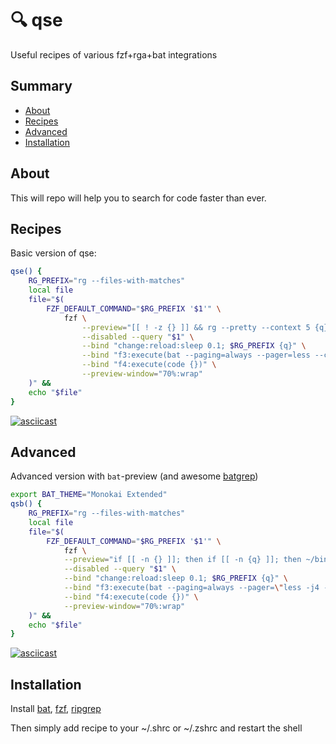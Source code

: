 # 🔍 qse

Useful recipes of various fzf+rga+bat integrations

## Summary
- [About](#about)
- [Recipes](#recipes)
- [Advanced](#advanced)
- [Installation](#installation)

## About

This will repo will help you to search for code faster than ever.

## Recipes

Basic version of qse:

```bash
qse() {
	RG_PREFIX="rg --files-with-matches"
	local file
	file="$(
		FZF_DEFAULT_COMMAND="$RG_PREFIX '$1'" \
			fzf \
				--preview="[[ ! -z {} ]] && rg --pretty --context 5 {q} {}" \
				--disabled --query "$1" \
				--bind "change:reload:sleep 0.1; $RG_PREFIX {q}" \
				--bind "f3:execute(bat --paging=always --pager=less --color=always {} < /dev/tty > /dev/tty)" \
				--bind "f4:execute(code {})" \
				--preview-window="70%:wrap"
	)" &&
	echo "$file"
}
```

[![asciicast](https://asciinema.org/a/58vlWprEPj86mINIJiPz3TbGZ.svg)](https://asciinema.org/a/58vlWprEPj86mINIJiPz3TbGZ)

## Advanced

Advanced version with `bat`-preview (and awesome [batgrep](https://github.com/eth-p/bat-extras/blob/master/doc/batgrep.md))

```bash
export BAT_THEME="Monokai Extended"
qsb() {
	RG_PREFIX="rg --files-with-matches"
	local file
	file="$(
		FZF_DEFAULT_COMMAND="$RG_PREFIX '$1'" \
			fzf \
			--preview="if [[ -n {} ]]; then if [[ -n {q} ]]; then ~/bin/bat-extras/src/batgrep.sh --color=always --terminal-width=\$FZF_PREVIEW_COLUMNS --context=3 {q} {}; else bat --color=always {}; fi; fi" \
			--disabled --query "$1" \
			--bind "change:reload:sleep 0.1; $RG_PREFIX {q}" \
			--bind "f3:execute(bat --paging=always --pager=\"less -j4 -R +/{q}\" --color=always {} < /dev/tty > /dev/tty)" \
			--bind "f4:execute(code {})" \
			--preview-window="70%:wrap"
	)" &&
	echo "$file"
}
```

[![asciicast](https://asciinema.org/a/el1LE0Luqhc0ZcTmqcXt9jf0S.svg)](https://asciinema.org/a/el1LE0Luqhc0ZcTmqcXt9jf0S)

## Installation

Install [bat](https://github.com/sharkdp/bat?tab=readme-ov-file#installation), [fzf](https://github.com/junegunn/fzf?tab=readme-ov-file#installation), [ripgrep](https://github.com/BurntSushi/ripgrep?tab=readme-ov-file#installation)

Then simply add recipe to your ~/.shrc or ~/.zshrc and restart the shell
